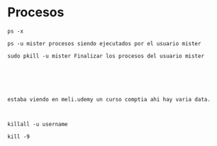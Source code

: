 # Procesos


    ps -x

    ps -u mister procesos siendo ejecutados por el usuario mister

    sudo pkill -u mister Finalizar los procesos del usuario mister






    estaba viendo en meli.udemy un curso comptia ahi hay varia data.



    killall -u username

    kill -9